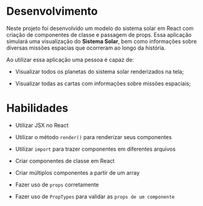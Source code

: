 # Desenvolvimento

Neste projeto foi desenvolvido um modelo do sistema solar em React com criação de componentes de classe e passagem de props. Essa aplicação simulará uma visualização do **Sistema Solar**, bem como informações sobre diversas missões espacias que ocorreram ao longo da história.

Ao utilizar essa aplicação uma pessoa é capaz de:

  * Visualizar todos os planetas do sistema solar renderizados na tela;

  * Visualizar todas as cartas com informações sobre missões espaciais;


# Habilidades

  * Utilizar JSX no React

  * Utilizar o método `render()` para renderizar seus componentes

  * Utilizar `import` para trazer componentes em diferentes arquivos

  * Criar componentes de classe em React

  * Criar múltiplos componentes a partir de um array

  * Fazer uso de `props` corretamente

  * Fazer uso de `PropTypes` para validar as `props de um componente`
